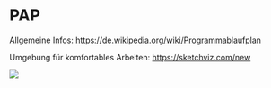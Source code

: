 PAP
===========

Allgemeine Infos: https://de.wikipedia.org/wiki/Programmablaufplan

Umgebung für komfortables Arbeiten: https://sketchviz.com/new

<img src='https://g.gravizo.com/svg?
 digraph G {
   main -> parse -> execute;
   main -> init;
   main -> cleanup;
   execute -> make_string;
   execute -> printf
   init -> make_string;
   main -> printf;
   execute -> compare;
 }
'/>
